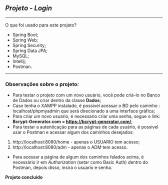 ## _Projeto - Login_

---

O que foi usado para este projeto?

- Spring Boot;
- Spring Web;
- Spring Security;
- Spring Data JPA;
- MySQL;
- Intellij;
- Postman.
-----------
### Observações sobre o projeto:

- Para testar o projeto com um novo usuário, você pode criá-lo no Banco de Dados ou criar dentro da classe **Dados**;
- Caso tenha o XAMPP instalado, é possivel acessar o BD pelo caminho : localhost/phpmyadmin que será direcionado a uma interface gráfica;
- Para criar um novo usuario, é necessario criar uma senha, segue o link:
**Bcrypt-Generator.com = https://bcrypt-generator.com/**;
- Para testar a autenticação para as páginas de cada usuário, é possivel usar o Postman e acessar algum dos caminhos desejados:
 1. http://localhost:8080/home - apenas o USUARIO tem acesso;
 2. http://localhost:8080/adm - apenas o ADM tem acesso.
 - Para acessar a página de algum dos caminhos falados acima, é necessário ir em _Authorization_ (setar como Basic Auth) dentro do Postman, depois disso, insira o usuario e senha.

**Projeto concluído**

